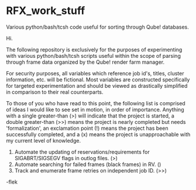# RFX_work_stuff
Various python/bash/tcsh code useful for sorting through Qube! databases.


Hi.

The following repository is exclusively for the purposes of experimenting with various python/bash/tcsh scripts useful within the scope of parsing through frame data organized by the Qube! render farm manager.

For security purposes, all variables which reference job id's, titles, cluster information, etc. will be fictional. Most variables are constructed specifically for targeted experimentation and should be viewed as drastically simplified in comparison to their real counterparts.

To those of you who have read to this point, the following list is comprised of ideas I would like to see set in motion, in order of importance. Anything with a single greater-than (>) will indicate that the project is started, a double greater-than (>>) means the project is nearly completed but needs 'formalization', an exclamation point (!) means the project has been successfully completed, and a (x) means the project is unapproachable with my current level of knowledge.

1. Automate the updating of reservations/requirements for SIGABRT/SIGSEGV flags in outlog files. (>)
2. Automate searching for failed frames (black frames) in RV. ()
3. Track and enumerate frame retries on independent job ID. (>>)



-flek
